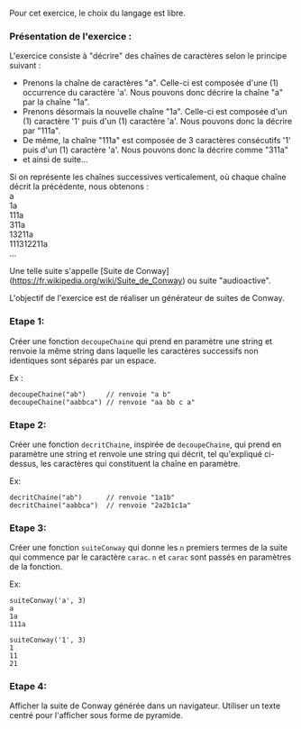 Pour cet exercice, le choix du langage est libre. 

### Présentation de l'exercice :

L'exercice consiste à "décrire" des chaînes de caractères selon le principe suivant :

<ul>
<li>Prenons la chaîne de caractères "a". Celle-ci est composée d'une (1) occurrence du caractère 'a'. Nous pouvons donc décrire la chaîne "a" par la chaîne "1a".
<li>Prenons désormais la nouvelle chaîne "1a". Celle-ci est composée d'un (1) caractère '1' puis d'un (1) caractère 'a'. Nous pouvons donc la décrire par "111a".
<li>De même, la chaîne "111a" est composée de 3 caractères consécutifs '1' puis d'un (1) caractère 'a'. Nous pouvons donc la décrire comme "311a"
<li>et ainsi de suite...
</ul>

Si on représente les chaînes successives verticalement, où chaque chaîne décrit la précédente, nous obtenons : 
<br/>a
<br/>1a
<br/>111a
<br/>311a
<br/>13211a
<br/>111312211a
<br/>...

Une telle suite s'appelle [Suite de Conway] (https://fr.wikipedia.org/wiki/Suite_de_Conway) ou suite "audioactive".

L'objectif de l'exercice est de réaliser un générateur de suites de Conway.


### Etape 1:
Créer une fonction `decoupeChaine` qui prend en paramètre une string et renvoie la même string dans laquelle les caractères successifs non identiques sont séparés par un espace.

Ex :

    decoupeChaine("ab")     // renvoie "a b"
    decoupeChaine("aabbca") // renvoie "aa bb c a"

### Etape 2:
Créer une fonction `decritChaine`, inspirée de `decoupeChaine`, qui prend en paramètre une string et renvoie une string qui décrit, tel qu'expliqué ci-dessus, les caractères qui constituent la chaîne en paramètre.

Ex:

    decritChaine("ab")      // renvoie "1a1b"
    decritChaine("aabbca")  // renvoie "2a2b1c1a"

### Etape 3:
Créer une fonction `suiteConway` qui donne les `n` premiers termes de la suite qui commence par le caractère `carac`. `n` et `carac` sont passés en paramètres de la fonction.

Ex:

    suiteConway('a', 3)  
    a
    1a
    111a

    suiteConway('1', 3)  
    1
    11
    21
    
### Etape 4:
Afficher la suite de Conway générée dans un navigateur. Utiliser un texte centré pour l'afficher sous forme de pyramide.
